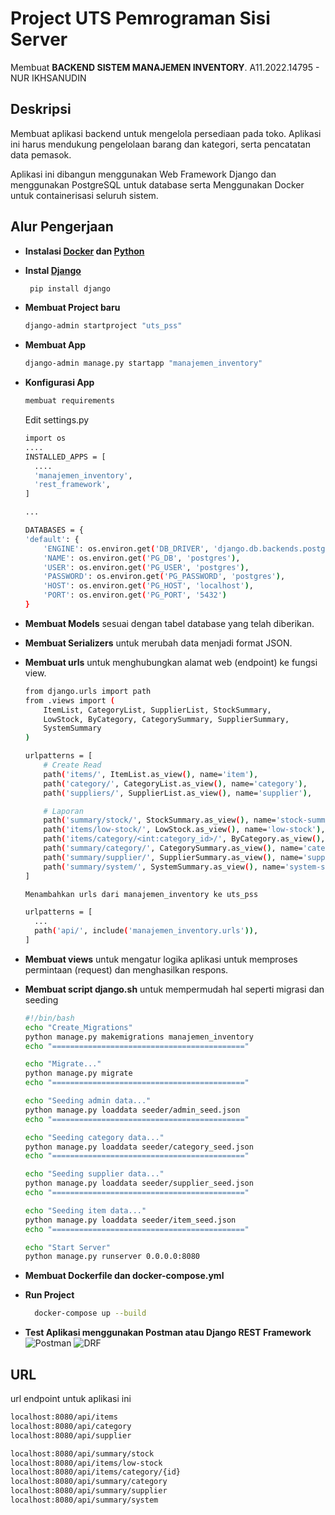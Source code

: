 
# Project UTS Pemrograman Sisi Server
Membuat **BACKEND SISTEM MANAJEMEN INVENTORY**.
A11.2022.14795 - NUR IKHSANUDIN

## Deskripsi
Membuat aplikasi backend untuk mengelola persediaan pada toko. Aplikasi ini harus mendukung pengelolaan barang dan kategori, serta pencatatan data pemasok.

Aplikasi ini dibangun menggunakan Web Framework Django dan menggunakan PostgreSQL untuk database serta Menggunakan Docker untuk containerisasi seluruh sistem.


## Alur Pengerjaan
- **Instalasi [Docker](https://docs.docker.com/) dan [Python](https://www.python.org/doc/)**
- **Instal [Django](https://docs.djangoproject.com/en/5.2/)**

  ```bash
   pip install django
  ```

- **Membuat Project baru**
  ```bash
  django-admin startproject "uts_pss" 
  ```

- **Membuat App**
  ```bash
  django-admin manage.py startapp "manajemen_inventory"
  ```

- **Konfigurasi App**
  ```bash
  membuat requirements
  ```
  Edit settings.py
  ```bash
  import os
  ....
  INSTALLED_APPS = [
    ....
    'manajemen_inventory',
    'rest_framework',
  ]
  
  ...

  DATABASES = {
  'default': {
      'ENGINE': os.environ.get('DB_DRIVER', 'django.db.backends.postgresql'),
      'NAME': os.environ.get('PG_DB', 'postgres'),
      'USER': os.environ.get('PG_USER', 'postgres'),
      'PASSWORD': os.environ.get('PG_PASSWORD', 'postgres'),
      'HOST': os.environ.get('PG_HOST', 'localhost'),
      'PORT': os.environ.get('PG_PORT', '5432')
  }
  ```
  
- **Membuat Models** sesuai dengan tabel database yang telah diberikan.
- **Membuat Serializers** untuk merubah data menjadi format JSON.
- **Membuat urls** untuk menghubungkan alamat web (endpoint) ke fungsi view.
  ``` bash
  from django.urls import path
  from .views import (
      ItemList, CategoryList, SupplierList, StockSummary,
      LowStock, ByCategory, CategorySummary, SupplierSummary,
      SystemSummary
  )

  urlpatterns = [
      # Create Read
      path('items/', ItemList.as_view(), name='item'),
      path('category/', CategoryList.as_view(), name='category'),
      path('suppliers/', SupplierList.as_view(), name='supplier'),

      # Laporan
      path('summary/stock/', StockSummary.as_view(), name='stock-summary'),
      path('items/low-stock/', LowStock.as_view(), name='low-stock'),
      path('items/category/<int:category_id>/', ByCategory.as_view(), name='items-by-category'),
      path('summary/category/', CategorySummary.as_view(), name='category-summary'),
      path('summary/supplier/', SupplierSummary.as_view(), name='supplier-summary'),
      path('summary/system/', SystemSummary.as_view(), name='system-summary'),
  ]
  ```

  ``` bash
  Menambahkan urls dari manajemen_inventory ke uts_pss
  
  urlpatterns = [
    ...
    path('api/', include('manajemen_inventory.urls')),
  ]
  ```
- **Membuat views** untuk mengatur logika aplikasi untuk memproses permintaan (request) dan menghasilkan respons.
- **Membuat script django.sh** untuk mempermudah hal seperti migrasi dan seeding
  ``` bash
  #!/bin/bash
  echo "Create_Migrations"
  python manage.py makemigrations manajemen_inventory
  echo "==========================================="

  echo "Migrate..."
  python manage.py migrate
  echo "==========================================="

  echo "Seeding admin data..."
  python manage.py loaddata seeder/admin_seed.json
  echo "==========================================="

  echo "Seeding category data..."
  python manage.py loaddata seeder/category_seed.json
  echo "==========================================="

  echo "Seeding supplier data..."
  python manage.py loaddata seeder/supplier_seed.json
  echo "==========================================="

  echo "Seeding item data..."
  python manage.py loaddata seeder/item_seed.json
  echo "==========================================="

  echo "Start Server"
  python manage.py runserver 0.0.0.0:8080
  ```
- **Membuat Dockerfile dan docker-compose.yml**
- **Run Project**
  ```bash
    docker-compose up --build
  ```
- **Test Aplikasi menggunakan Postman atau Django REST Framework**
  ![Postman](https://drive.google.com/uc?export=view&id=10tW-SetYxYzFeJER4s-peXXzMOCD6hGh)
  ![DRF](https://drive.google.com/uc?export=view&id=1tddUB0-TmX6Tp7U0GLilhZ7flM6DwJHT)



## URL
url endpoint untuk aplikasi ini
``` bash
localhost:8080/api/items
localhost:8080/api/category
localhost:8080/api/supplier

localhost:8080/api/summary/stock
localhost:8080/api/items/low-stock
localhost:8080/api/items/category/{id}
localhost:8080/api/summary/category
localhost:8080/api/summary/supplier
localhost:8080/api/summary/system
```
